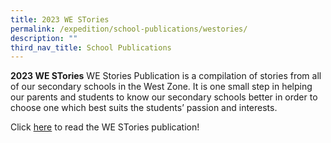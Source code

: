 ```yaml
---
title: 2023 WE STories
permalink: /expedition/school-publications/westories/
description: ""
third_nav_title: School Publications
---
```

**2023 WE STories**
WE Stories Publication is a compilation of stories from all of our secondary schools in the West Zone. It is one small step in helping our parents and students to know our secondary schools better in order to choose one which best suits the students’ passion and interests. 

Click [here](https://online.fliphtml5.com/obrr/qkde/#p=1) to read the WE STories publication!
